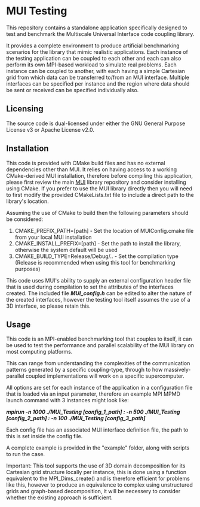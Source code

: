 # MUI Testing

This repository contains a standalone application specifically designed to test and benchmark the Multiscale Universal Interface code coupling library. 

It provides a complete environment to produce artificial benchmarking scenarios for the library that mimic realistic applications. Each instance of the testing application can be coupled to each other
and each can also perform its own MPI-based workload to simulate real problems. Each instance can be coupled to another, with each having a simple Cartesian grid from which data can be transferred to/from
an MUI interface. Multiple interfaces can be specified per instance and the region where data should be sent or received can be specified individually also.

## Licensing

The source code is dual-licensed under either the GNU General Purpose License v3 or Apache License v2.0.

## Installation

This code is provided with CMake build files and has no external dependencies other than MUI. It relies on having access to a working CMake-derived MUI installation, therefore before compiling this application, 
please first review the main <a href="https://github.com/MxUI/MUI" target="_blank">MUI</a> library repository and consider installing using CMake. If you prefer to use the MUI library
directly then you will need to first modify the provided CMakeLists.txt file to include a direct path to the library's location. 

Assuming the use of CMake to build then the following parameters should be considered:

1. CMAKE_PREFIX_PATH=[path] - Set the location of MUIConfig.cmake file from your local MUI installation
2. CMAKE_INSTALL_PREFIX=[path] - Set the path to install the library, otherwise the system default will be used
3. CMAKE_BUILD_TYPE=Release/Debug/.. - Set the compilation type (Release is recommended when using this tool for benchmarking purposes)

This code uses MUI's ability to supply an external configuration header file that is used during compilation to set the attributes of the interfaces created. The included file <b><i>MUI_config.h</i></b> can be edited
to alter the nature of the created interfaces, however the testing tool itself assumes the use of a 3D interface, so please retain this.

## Usage

This code is an MPI-enabled benchmarking tool that couples to itself, it can be used to test the performance and parallel scalability of the MUI library on most computing platforms. 

This can range from understanding the complexities of the communication patterns generated by a specific coupling-type, through to how massively-parallel coupled
implementations will work on a specific supercomputer.

All options are set for each instance of the application in a configuration file that is loaded via an input parameter, therefore an example MPI MPMD launch command with 3 instances might look like:

<b><i>mpirun -n 1000 ./MUI_Testing [config_1_path] : -n 500 ./MUI_Testing [config_2_path] : -n 100 ./MUI_Testing [config_3_path] </i></b>

Each config file has an associated MUI interface definition file, the path to this is set inside the config file.

A complete example is provided in the "example" folder, along with scripts to run the case.

Important: This tool supports the use of 3D domain decomposition for its Cartesian grid structure locally per instance, this is done using a function equivalent to the MPI_Dims_create() and is therefore
           efficient for problems like this, however to produce an equivalence to complex using unstructured grids and graph-based decomposition, it will be necessery to consider whether the existing
           approach is sufficient. 
